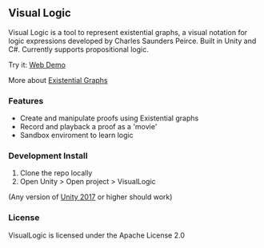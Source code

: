 ## Visual Logic
Visual Logic is a tool to represent existential graphs, a visual notation for logic expressions developed by Charles Saunders Peirce.
Built in Unity and C#. Currently supports propositional logic.

Try it: [Web Demo](https://shailpatels.me/vl_web/index.html)

More about [Existential Graphs](https://shailpatels.me/EG/index.html)

### Features
- Create and manipulate proofs using Existential graphs 
- Record and playback a proof as a 'movie'
- Sandbox enviroment to learn logic

### Development Install

1. Clone the repo locally 
2. Open Unity > Open project > VisualLogic

(Any version of [Unity 2017](https://unity3d.com/get-unity/download/archive) or higher should work)

### License
VisualLogic is licensed under the
Apache License 2.0
